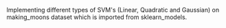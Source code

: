 Implementing different types of SVM's (Linear, Quadratic and Gaussian) on making_moons dataset which is imported from sklearn_models.
